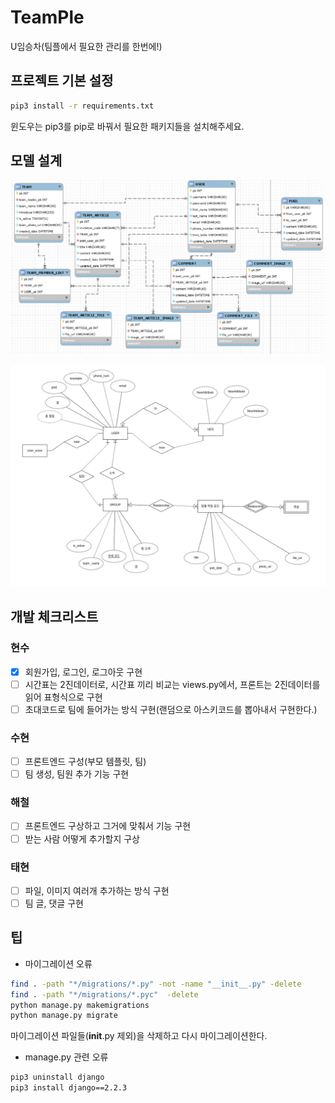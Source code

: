 # TeamPle

U임승차(팀플에서 필요한 관리를 한번에!)

## 프로젝트 기본 설정

```bash
pip3 install -r requirements.txt
```

윈도우는 pip3를 pip로 바꿔서 필요한 패키지들을 설치해주세요.

## 모델 설계

![DB](db.png)

![ERD](erd.png)

## 개발 체크리스트

### 현수

- [x] 회원가입, 로그인, 로그아웃 구현
- [ ] 시간표는 2진데이터로, 시간표 끼리 비교는 views.py에서, 프론트는 2진데이터를 읽어 표형식으로 구현
- [ ] 초대코드로 팀에 들어가는 방식 구현(랜덤으로 아스키코드를 뽑아내서 구현한다.)

### 수현

- [ ] 프론트엔드 구성(부모 템플릿, 팀)
- [ ] 팀 생성, 팀원 추가 기능 구현

### 해철

- [ ] 프론트엔드 구상하고 그거에 맞춰서 기능 구현
- [ ] 받는 사람 어떻게 추가할지 구상

### 태현

- [ ] 파일, 이미지 여러개 추가하는 방식 구현
- [ ] 팀 글, 댓글 구현

## 팁

- 마이그레이션 오류

```bash
find . -path "*/migrations/*.py" -not -name "__init__.py" -delete
find . -path "*/migrations/*.pyc"  -delete
python manage.py makemigrations
python manage.py migrate
```

마이그레이션 파일들(__init__.py 제외)을 삭제하고 다시 마이그레이션한다.

- manage.py 관련 오류

```bash
pip3 uninstall django
pip3 install django==2.2.3
```
